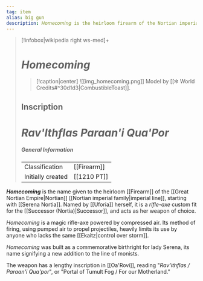 ```yaml
---
tag: item
alias: big gun
description: 𝘏𝘰𝘮𝘦𝘤𝘰𝘮𝘪𝘯𝘨 is the heirloom firearm of the Nortian imperial line, first wielded by Lady Serena.
---
```

>[!infobox|wikipedia right ws-med]+
># *Homecoming*
>>[!caption|center]
>>![[img_homecoming.png]]
>> Model by [[✼ World Credits#^30d1d3|CombustibleToast]].
>## Inscription
># *Rav'Ithflas Paraan'i Qua'Por*
>##### General Information
>| | | 
>| --- | --- |
>| Classification | [[Firearm]] |
>| Initially created | [[1210 PT]] |


***Homecoming*** is the name given to the heirloom [[Firearm]] of the [[Great Nortian Empire|Nortian]] [[Nortian imperial family|imperial line]], starting with [[Serena Nortia]]. Named by [[Uforia]] herself, it is a *rifle-axe* custom fit for the [[Successor (Nortia)|Successor]], and acts as her weapon of choice.

*Homecoming* is a magic rifle-axe powered by compressed air. Its method of firing, using pumped air to propel projectiles, heavily limits its use by anyone who lacks the same [[Ekaitz|control over storm]].

*Homecoming* was built as a commemorative birthright for lady Serena, its name signifying a new addition to the line of monists.

The weapon has a lengthy inscription in [[Oa'Rovi]], reading "*Rav'ithflas / Paraan'i Qua'por*", or "Portal of Tumult Fog / For our Motherland."

